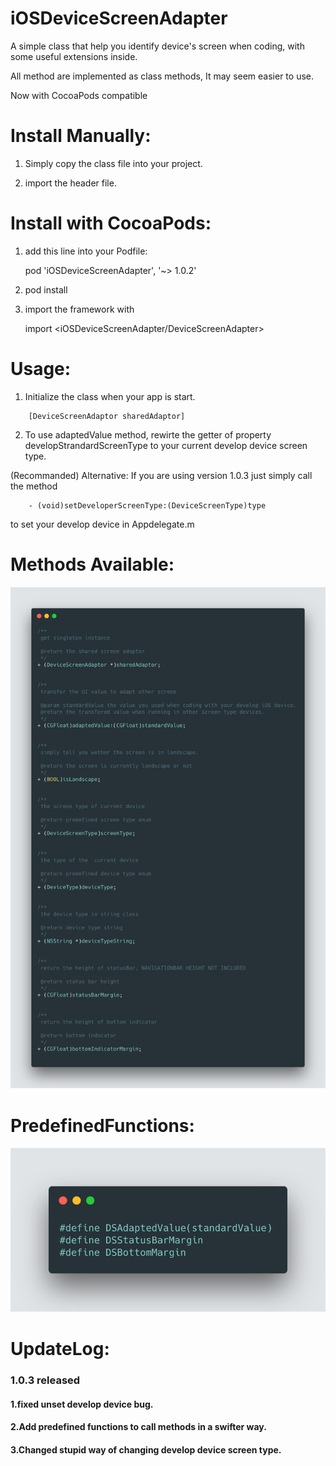 # iOSDeviceScreenAdapter

A simple class that help you identify device's screen when coding, with some useful extensions inside.

All method are implemented as class methods, It may seem easier to use.

Now with CocoaPods compatible

# Install Manually:

1. Simply copy the class file into your project.

2. import the header file.

# Install with CocoaPods:

1. add this line into your Podfile:

    pod 'iOSDeviceScreenAdapter', '~> 1.0.2'

2. pod install

3. import the framework with

    import <iOSDeviceScreenAdapter/DeviceScreenAdapter>

# Usage:

1. Initialize the class when your app is start.
```
    [DeviceScreenAdaptor sharedAdaptor]
```

2. To use adaptedValue method, rewirte the getter of property developStrandardScreenType to your current develop device screen type.

(Recommanded) Alternative: If you are using version 1.0.3 just simply call the method 
```
    - (void)setDeveloperScreenType:(DeviceScreenType)type
```

to set your develop device in Appdelegate.m

# Methods Available:

![alt text](/ClassMethod.png)

# PredefinedFunctions:
![alt text](/PredefinedFunctions.png)

# UpdateLog:
### 1.0.3 released
#### 1.fixed unset develop device bug.
#### 2.Add predefined functions to call methods in a swifter way.
#### 3.Changed stupid way of changing develop device screen type.

